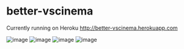 # better-vscinema
Currently running on Heroku http://better-vscinema.herokuapp.com

![image](http://i.imgur.com/pXjQlPa.png)
![image](http://i.imgur.com/5U758Fl.png)
![image](http://i.imgur.com/zpM8rml.png)
![image](http://i.imgur.com/kameooz.png)

